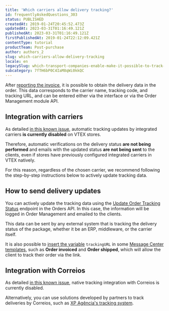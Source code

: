 ```yaml
---
title: 'Which carriers allow delivery tracking?'
id: frequentlyAskedQuestions_303
status: PUBLISHED
createdAt: 2019-01-24T20:45:52.473Z
updatedAt: 2023-03-31T01:16:49.121Z
publishedAt: 2023-03-31T01:16:49.121Z
firstPublishedAt: 2019-01-24T22:12:09.421Z
contentType: tutorial
productTeam: Post-purchase
author: authors_2
slug: which-carriers-allow-delivery-tracking
locale: en
legacySlug: which-transport-companies-enable-make-it-possible-to-track-delivery
subcategory: 7fTH6bP0C4IaM8qWi0kkQC
---
```


After [reporting the invoice](https://help.vtex.com/en/tutorial/como-inserir-a-nota-fiscal--tutorials_193), it is possible to obtain the delivery data in the order. This data corresponds to the carrier name, tracking code, and tracking URL, and can be entered either via the interface or via the Order Management module API.

## Integration with carriers

As detailed [in this known issue](https://help.vtex.com/en/known-issues/a-integracao-de-rastreamento-nao-esta-atualizando-de-forma-automatica), automatic tracking updates by integrated carriers **is currently disabled** on VTEX stores.

Therefore, automatic verifications on the delivery status **are not being performed** and emails with the updated status **are not being sent** to the clients, even if stores have previously configured integrated carriers in VTEX natively.

For this reason, regardless of the chosen carrier, we recommend following the step-by-step instructions below to actively update tracking data.

## How to send delivery updates

You can actively update the tracking data using the [Update Order Tracking Status](https://developers.vtex.com/docs/api-reference/orders-api#put-/api/oms/pvt/orders/-orderId-/invoice/-invoiceNumber-/tracking) endpoint in the Orders API. In this case, the information will be logged in Order Management and emailed to the clients.

This data can be sent by any external system that is tracking the delivery status of the package, whether it be an ERP, middleware, or the carrier itself.

It is also possible to [insert the variable](https://help.vtex.com/en/tutorial/incluir-variaveis-do-pedido-no-template-de-e-mail-transacional--694Bn8eOeAWYQeaWGaOISe) `trackingURL` in some [Message Center templates](https://help.vtex.com/en/tutorial/lista-de-templates-de-e-mail-no-message-center--3g2S2kqBOoSGcCaqMYK2my), such as **Order invoiced** and **Order shipped**, which will allow the client to track their order via the link.

## Integration with Correios

As detailed [in this known issue](https://help.vtex.com/en/known-issues/atualizacao-automatica-do-rastreio-de-entregas-via-correios), native tracking integration with Correios is currently disabled.

Alternatively, you can use solutions developed by partners to track deliveries by Correios, such as [XP Agência's tracking system](https://rastreio.xpagencia.com.br/).
